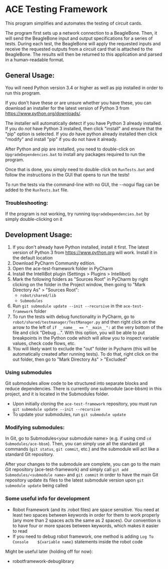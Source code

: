 # ACE Testing Framework #

This program simplifies and automates the testing of circuit cards.

The program first sets up a network connection to a BeagleBone.
Then, it will send the BeagleBone input and output specifications for a
series of tests.
During each test, the BeagleBone will apply the requested inputs and receive
the requested outputs from a circuit card that is attached to the BeagleBone.
The results will then be returned to this application and parsed in a
human-readable format.

## General Usage: ##

You will need Python version 3.4 or higher as well as pip installed in order to
run this program.

If you don't have these or are unsure whether you have these, you can download an
installer for the latest version of Python 3 from https://www.python.org/downloads/.

The installer will automatically detect if you have Python 3 already installed.
If you do *not* have Python 3 installed, then click "install" and ensure that the "pip" option is selected.
If you *do* have python already installed then click "modify" and install "pip" if you do not have it already.

After Python and pip are installed, you need to double-click on 
`UpgradeDependencies.bat` to install any packages required to run the program.

Once that is done, you simply need to double-click on `RunTests.bat` and follow
the instructions in the GUI that opens to run the tests!

To run the tests via the command-line with no GUI, the --nogui flag can be added to the `RunTests.bat` file.

### Troubleshooting: ###
If the program is not working, try running `UpgradeDependencies.bat` by
simply double-clicking on it


## Development Usage: ##
1. If you don't already have Python installed, install it first.
The latest version of Python 3 from https://www.python.org will work.
Install it in the default location
2. Download PyCharm Community edition.
3. Open the ace-test-framework folder in PyCharm
4. Install the IntelliBot plugin (Settings > Plugins > Intellibot)
5. Mark the following folders as "Sources Root" in PyCharm by right clicking on
   the folder in the Project window, then going to
   "Mark Directory As" > "Sources Root":
   - `robot/shared/lib`
   - `Submodules`
6. Run `git submodule update --init --recursive` in the `ace-test-framework`
   folder
7. To run the tests with debug functionality in PyCharm, go to
`robot/shared/testmanager/TestManager.py` and then right click on the arrow to
the left of `if __name__ == "__main__":` at the very bottom of the file and
click "Debug ...". With this option, you will be able to put breakpoints in the
Python code which will allow you to inspect variable values, check code flows, etc.
8. You will likely want to exclude the "out" folder in Pycharm (this will be
automatically created after running tests). To do that, right click on the out
folder, then go to "Mark Directory As" > "Excluded"


### Using submodules ###

Git submodules allow code to be structured into separate blocks and reduce dependencies.
There is currently one submodule (ace-bbsm) in this project, and it is located
in the Submodules folder.

- Upon initially cloning the `ace-test-framework` repository, you must run
`git submodule update --init --recursive`
- To update your submodules, run `git submodule update`

### Modifying submodules: ###

In Git, go to Submodules\<your submodule name> (e.g. if using cmd
`cd Submodules/ace-bbsm`). Then, you can simply use all the standard git commands
(`git status`, `git commit`, etc.) and the submodule will act like a standard
Git repository.

After your changes to the submodule are complete, you can go to the main Git
repository (ace-test-framework) and simply call `git add Submodules/<submodule name>`
and `git commit` in order to have the main Git repository update its files to the
latest submodule version upon `git submodule update` being called


### Some useful info for development ###
- Robot Framework (and its .robot files) are space sensitive. You need at least
two spaces between keywords in order for them to work properly (any more than 2
spaces acts the same as 2 spaces). Our convention is to have four or more spaces
between keywords, which makes it easier to read
- If you need to debug robot framework, one method is adding
`Log To Console    ${variable name}` statements inside the robot code

Might be useful later (holding off for now):
- robotframework-debuglibrary
